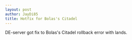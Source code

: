 ```yaml
---
layout: post
author: JayDi85
title: Hotfix for Bolas's Citadel
---
```

DE-server got fix to Bolas's Citadel rollback error with lands.